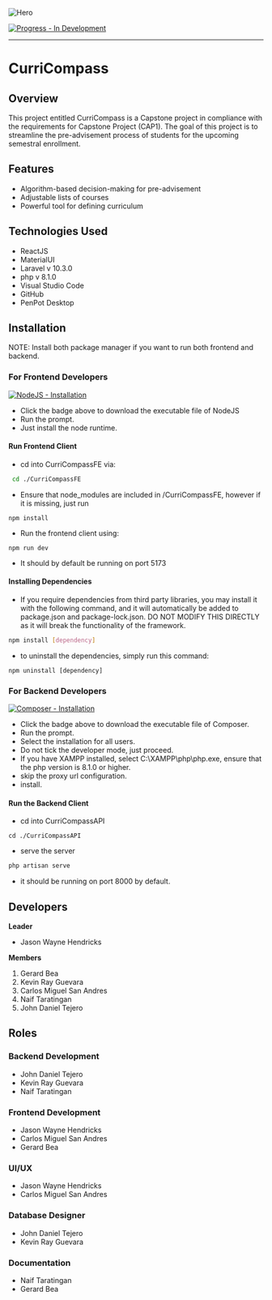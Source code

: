 ![Hero](https://www.helpforassessment.com/blog/wp-content/uploads/2020/08/how-to-do-a-capstone-project.jpg)

[![Progress - In Development](https://img.shields.io/badge/Progress-In_Development-D30000?style=for-the-badge)]()

***
# CurriCompass

## Overview
This project entitled CurriCompass is a Capstone project in compliance with the requirements for Capstone Project (CAP1). The goal of this project is to streamline the pre-advisement process of students for the upcoming semestral enrollment. 

## Features
- Algorithm-based decision-making for pre-advisement
- Adjustable lists of courses 
- Powerful tool for defining curriculum

## Technologies Used
- ReactJS
- MaterialUI
- Laravel v 10.3.0
- php v 8.1.0
- Visual Studio Code
- GitHub
- PenPot Desktop

## Installation
NOTE: Install both package manager if you want to run both frontend and backend.

### For Frontend Developers

[![NodeJS - Installation](https://img.shields.io/badge/NodeJS-Installation-2ea44f)](https://nodejs.org/dist/v20.10.0/node-v20.10.0-x64.msi)
- Click the badge above to download the executable file of NodeJS
- Run the prompt.
- Just install the node runtime.

#### Run Frontend Client
- cd into CurriCompassFE via:
```bash
 cd ./CurriCompassFE
```
- Ensure that node_modules are included in /CurriCompassFE, however if it is missing, just run
```shell
npm install
```
- Run the frontend client using:
```shell
npm run dev
```
- It should by default be running on port 5173

#### Installing Dependencies
- If you require dependencies from third party libraries, you may install it with the following command, and it will automatically be added to package.json and package-lock.json. DO NOT MODIFY THIS DIRECTLY as it will break the functionality of the framework.
```bash
npm install [dependency]
``` 
- to uninstall the dependencies, simply run this command:

```shell
npm uninstall [dependency]
```

### For Backend Developers

[![Composer - Installation](https://img.shields.io/badge/Composer-Installation-d7e2f3)](https://getcomposer.org/Composer-Setup.exe)
- Click the badge above to download the executable file of Composer.
- Run the prompt.
- Select the installation for all users.
- Do not tick the developer mode, just proceed.
- If you have XAMPP installed, select C:\XAMPP\php\php.exe, ensure that the php version is 8.1.0 or higher.
- skip the proxy url configuration.
- install.

#### Run the Backend Client
- cd into CurriCompassAPI
```shell
cd ./CurriCompassAPI
```
- serve the server
```bash
php artisan serve
```
- it should be running on port 8000 by default.

## Developers
**Leader**
- Jason Wayne Hendricks

**Members**
1.	Gerard Bea
2.	Kevin Ray Guevara	
3.	Carlos Miguel San Andres
4.	Naif Taratingan
5.	John Daniel Tejero

## Roles

### Backend Development
- John Daniel Tejero
- Kevin Ray Guevara
- Naif Taratingan

### Frontend Development
- Jason Wayne Hendricks
- Carlos Miguel San Andres
- Gerard Bea

### UI/UX
- Jason Wayne Hendricks
- Carlos Miguel San Andres

### Database Designer
- John Daniel Tejero
- Kevin Ray Guevara

### Documentation
- Naif Taratingan
- Gerard Bea